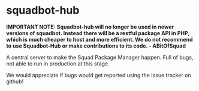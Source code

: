 # squadbot-hub

**IMPORTANT NOTE: Squadbot-hub will no longer be used in newer versions of squadbot. Instead there will be a restful package API in PHP, which is much cheaper to host and more efficient. We do not recommend to use Squadbot-Hub or make contributions to its code. - ABitOfSquad**

A central server to make the Squad Package Manager happen. Full of bugs, not able to run in production at this stage. 

We would appreciate if bugs would get reported using the Issue tracker on github!
